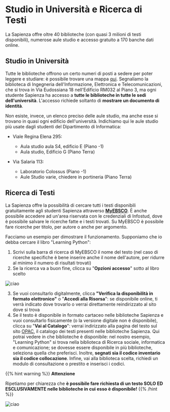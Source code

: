 # Studio in Università e Ricerca di Testi

La Sapienza offre oltre 40 biblioteche (con quasi 3 milioni di testi disponibili), numerose aule studio e accesso gratuito a 170 banche dati online.

## Studio in Università

Tutte le biblioteche offrono un certo numeri di posti a sedere per poter leggere e studiare: è possibile trovare una mappa [qui](https://opac.uniroma1.it/SebinaOpacRMS/article/biblioteche-sapienza/biblioteche). Segnaliamo la biblioteca di Ingegneria dell'Informazione, Elettronica e Telecomunicazioni, che si trova in Via Eudossiana 18 nell'Edificio RM032 al Piano 3, ma ogni studente Sapienza ha accesso a **tutte le biblioteche in tutte le sedi dell'università**. L'accesso richiede soltanto di **mostrare un documento di identità**.

Non esiste, invece, un elenco preciso delle aule studio, ma anche esse si trovano in quasi ogni edificio dell'università. Indichiamo qui le aule studio più usate dagli studenti del Dipartimento di Informatica:
* Viale Regina Elena 295:
   * Aula studio aula S4, edificio E (Piano -1)
   * Aula studio, Edificio G (Piano Terra)

* Via Salaria 113:
   * Laboratorio Colossus (Piano -1)
   * Aule Studio varie, chiedere in portineria (Piano Terra)

## Ricerca di Testi

La Sapienza offre la possibilità di cercare tutti i testi disponibili gratuitamente agli studenti Sapienza attraverso [**MyEBSCO**](https://research.ebsco.com/c/2j64g6/search). È anche possibile accedere ad un'area riservata con le credenziali di Infostud, dove è possibile salvare le ricerche fatte e i testi trovati. Su MyEBSCO è possibile fare ricerche per titolo, per autore o anche per argomento.

Facciamo un esempio per dimostrare il funzionamento.
Supponiamo che io debba cercare il libro "Learning Python":
1. Scrivi sulla barra di ricerca di MyEBSCO il nome del testo (nel caso di ricerche specifiche è bene inserire anche il nome dell'autore, per ridurre al minimo il numero di risultati trovati)
2. Se la ricerca va a buon fine, clicca su "**Opzioni accesso**" sotto al libro scelto

![ciao](https://i.imgur.com/vXip7re.png)

3. Se vuoi consultarlo digitalmente, clicca **"Verifica la disponibilità in formato elettronico"** o "**Accedi alla Risorsa**": se disponibile online, ti verrà indicato dove trovarlo o verrai direttamente reindirizzato al sito dove si trova
4. Se il testo è disponibile in formato cartaceo nelle biblioteche Sapienza e vuoi consultarlo fisicamente (o la versione digitale non è disponibile), clicca su "**Vai al Catalogo**": verrai indirizzato alla pagina del testo sul sito [OPAC](https://opac.uniroma1.it/SebinaOpacRMS/.do), il catalogo dei testi presenti nelle biblioteche Sapienza. Qui potrai vedere in che biblioteche è disponibile: nel nostro esempio, "Learning Python" si trova nella biblioteca di Ricerca sociale, informatica e comunicazione; se dovesse essere disponibile in più biblioteche, seleziona quella che preferisci. Inoltre, **segnati sia il codice inventario sia il codice collocazione**. Infine, vai alla biblioteca scelta, richiedi un modulo di consultazione o prestito e inserisci i codici.

{{% hint warning %}}
<i class="fa-solid fa-triangle-exclamation" style="color: #FFD43B;"></i> **Attenzione**

Ripetiamo per chiarezza che **è possibile fare richiesta di un testo SOLO ED ESCLUSIVAMENTE nelle biblioteche in cui esso è disponibile!**
{{% /hint %}}

![ciao](https://i.imgur.com/Rbwdziu.png)
